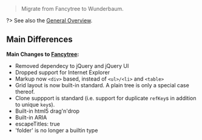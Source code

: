 > Migrate from Fancytree to Wunderbaum.

?> See also the [General Overview](/tutorial/overview.md).

## Main Differences
**Main Changes to [Fancytree](https://github.com/mar10/fancytree/):**

- Removed dependecy to jQuery and jQuery UI
- Dropped support for Internet Explorer
- Markup now `<div>` based, instead of `<ul>/<li>` and `<table>`
- Grid layout is now built-in standard. A plain tree is only a special case thereof.
- Clone suppport is standard (i.e. support for duplicate `refKey`s in addition
  to unique `key`s).
- Built-in html5 drag'n'drop
- Built-in ARIA
- escapeTitles: true
- 'folder' is no longer a builtin type
